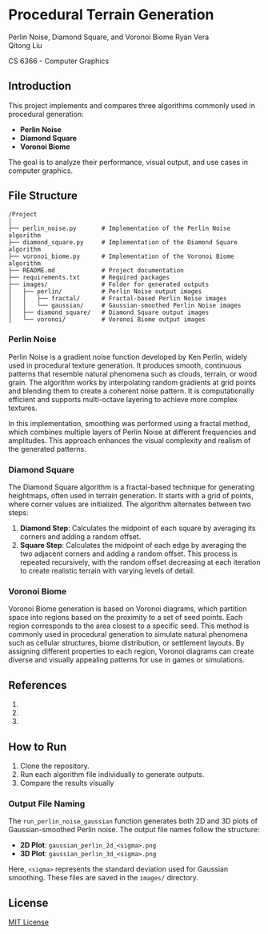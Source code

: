 # Procedural Terrain Generation<br/>
Perlin Noise, Diamond Square, and Voronoi Biome
Ryan Vera<br/>
Qitong Liu

CS 6366 - Computer Graphics


## Introduction
This project implements and compares three algorithms commonly used in procedural generation:
- **Perlin Noise**
- **Diamond Square**
- **Voronoi Biome**

The goal is to analyze their performance, visual output, and use cases in computer graphics.

## File Structure
```
/Project
│
├── perlin_noise.py       # Implementation of the Perlin Noise algorithm
├── diamond_square.py     # Implementation of the Diamond Square algorithm
├── voronoi_biome.py      # Implementation of the Voronoi Biome algorithm
├── README.md             # Project documentation
├── requirements.txt      # Required packages
├── images/               # Folder for generated outputs
│   ├── perlin/           # Perlin Noise output images
│   │   ├── fractal/      # Fractal-based Perlin Noise images
│   │   └── gaussian/     # Gaussian-smoothed Perlin Noise images
│   ├── diamond_square/   # Diamond Square output images
│   └── voronoi/          # Voronoi Biome output images
```


### Perlin Noise
Perlin Noise is a gradient noise function developed by Ken Perlin, widely used in procedural texture generation. It produces smooth, continuous patterns that resemble natural phenomena such as clouds, terrain, or wood grain. The algorithm works by interpolating random gradients at grid points and blending them to create a coherent noise pattern. It is computationally efficient and supports multi-octave layering to achieve more complex textures. 

In this implementation, smoothing was performed using a fractal method, which combines multiple layers of Perlin Noise at different frequencies and amplitudes. This approach enhances the visual complexity and realism of the generated patterns.

### Diamond Square
The Diamond Square algorithm is a fractal-based technique for generating heightmaps, often used in terrain generation. It starts with a grid of points, where corner values are initialized. The algorithm alternates between two steps:
1. **Diamond Step**: Calculates the midpoint of each square by averaging its corners and adding a random offset.
2. **Square Step**: Calculates the midpoint of each edge by averaging the two adjacent corners and adding a random offset.
This process is repeated recursively, with the random offset decreasing at each iteration to create realistic terrain with varying levels of detail.

### Voronoi Biome
Voronoi Biome generation is based on Voronoi diagrams, which partition space into regions based on the proximity to a set of seed points. Each region corresponds to the area closest to a specific seed. This method is commonly used in procedural generation to simulate natural phenomena such as cellular structures, biome distribution, or settlement layouts. By assigning different properties to each region, Voronoi diagrams can create diverse and visually appealing patterns for use in games or simulations.

## References
1.  
2. 
3. 

## How to Run
1. Clone the repository.
2. Run each algorithm file individually to generate outputs.
3. Compare the results visually

### Output File Naming
The `run_perlin_noise_gaussian` function generates both 2D and 3D plots of Gaussian-smoothed Perlin noise. The output file names follow the structure:

- **2D Plot**: `gaussian_perlin_2d_<sigma>.png`
- **3D Plot**: `gaussian_perlin_3d_<sigma>.png`

Here, `<sigma>` represents the standard deviation used for Gaussian smoothing. These files are saved in the `images/` directory.

## License
[MIT License](LICENSE)
